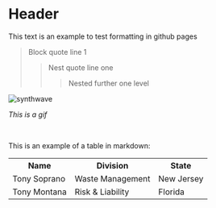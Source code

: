 # Header

<p>This text is an example to test formatting in github pages</p>

> Block quote line 1
> > Nest quote line one
> > > Nested further one level

![synthwave](https://user-images.githubusercontent.com/75505093/168199563-48509191-07e4-4a4b-bc37-965950074915.gif)

<i>This is a gif</i>

<br />

<p>This is an example of a table in markdown:</p>
 <table>
  <tr>
    <th>Name</th>
    <th>Division</th>
    <th>State</th>
  </tr>
  <tr>
    <td>Tony Soprano</td>
    <td>Waste Management</td>
    <td>New Jersey</td>
  </tr>
  <tr>
    <td>Tony Montana</td>
    <td>Risk & Liability</td>
    <td>Florida</td>
  </tr>
</table> 

